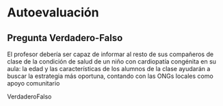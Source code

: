 # Autoevaluación

## Pregunta Verdadero-Falso

<quiz name=""><question><p>El profesor debería ser capaz de informar al resto de sus compañeros de clase de la condición de salud de un niño con cardiopatía congénita en su aula: la edad y las características de los alumnos de la clase ayudarán a buscar la estrategia más oportuna, contando con las ONGs locales como apoyo comunitario</p><answer correct>Verdadero</answer><answer>Falso</answer></question></quiz>

